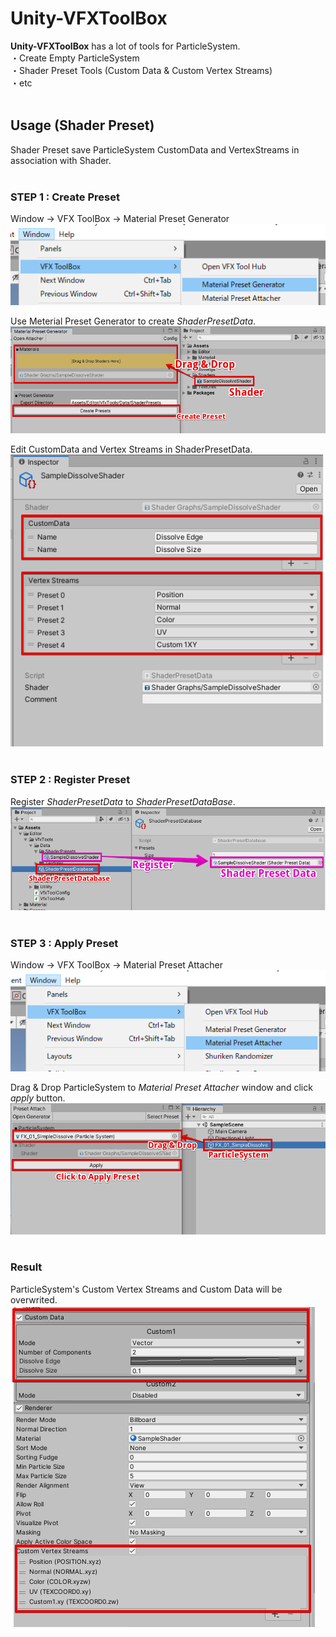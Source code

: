 # Unity-VFXToolBox
<b>Unity-VFXToolBox</b> has a lot of tools for ParticleSystem.<br>
・Create Empty ParticleSystem<br>
・Shader Preset Tools (Custom Data & Custom Vertex Streams)<br>
・etc<br><br>

## Usage (Shader Preset)
Shader Preset save ParticleSystem CustomData and VertexStreams in association with Shader.<br>
<br>

### STEP 1 : Create Preset
Window -> VFX ToolBox -> Material Preset Generator<br>
<img src = "Demo/images/2_open_preset_generator.png"><br>

Use Meterial Preset Generator to create <i>ShaderPresetData</i>.<br>
<img src = "Demo/images/2_preset_generator.png"><br>

Edit CustomData and Vertex Streams in ShaderPresetData.<br>
<img src = "Demo/images/2_edit_preset.png"><br><br>


### STEP 2 : Register Preset
Register <i>ShaderPresetData</i> to <i>ShaderPresetDataBase</i>.<br>
<img src = "Demo/images/3_register_preset.png"><br><br>

### STEP 3 : Apply Preset

Window -> VFX ToolBox -> Material Preset Attacher<br>
<img src = "Demo/images/2_open_preset_attacher.png"><br>

Drag & Drop ParticleSystem to <i>Material Preset Attacher</i> window and click <i>apply</i> button.<br>
<img src = "Demo/images/3_apply_preset.png"><br><br>

### Result
ParticleSystem's Custom Vertex Streams and Custom Data will be overwrited.<br>
<img src = "Demo/images/3_apply_result.png"><br>









